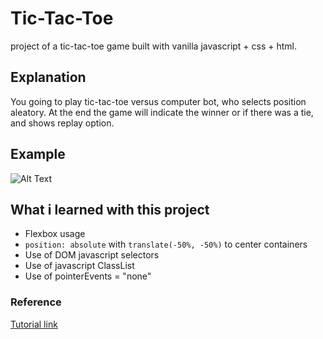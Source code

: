 # Tic-Tac-Toe

project of a tic-tac-toe game built with vanilla javascript + css + html.

## Explanation
You going to play tic-tac-toe versus computer bot, who selects position aleatory. At the end the game will indicate the winner or if there was a tie, and shows replay option.

## Example
![Alt Text](https://media.giphy.com/media/gt3LWhK1fLGe1Ork7R/giphy.gif)


## What i learned with this project
- Flexbox usage
- ``position: absolute`` with ``translate(-50%, -50%)`` to center containers
- Use of DOM javascript selectors
- Use of javascript ClassList
- Use of pointerEvents = "none"

### Reference
[Tutorial link](https://youtu.be/sNO5awLw9h0)
